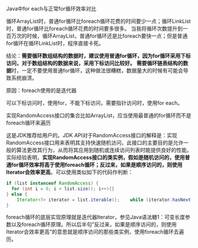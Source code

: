 Java中for each与正常for循环效率对比


循环ArrayList时，普通for循环比foreach循环花费的时间要少一点；循环LinkList时，普通for循环比foreach循环花费的时间要多很多。 
当我将循环次数提升到一百万次的时候，循环ArrayList，普通for循环还是比foreach要快一点；但是普通for循环在循环LinkList时，程序直接卡死。

结论：**需要循环数组结构的数据时，建议使用普通for循环，因为for循环采用下标访问，对于数组结构的数据来说，采用下标访问比较好。** 
**需要循环链表结构的数据**时，一定不要使用普通for循环，这种做法很糟糕，数据量大的时候有可能会导致系统崩溃。

原因：foreach使用的是迭代器

可以下标访问时，使用for，不能下标访问，需要指针访问时，使用for each。



实现RandomAccess接口的集合比如ArrayList，应当使用最普通的for循环而不是foreach循环来遍历

这是JDK推荐给用户的。JDK API对于RandomAccess接口的解释是：实现RandomAccess接口用来表明其支持快速随机访问，此接口的主要目的是允许一般的算法更改其行为，从而将其应用到随机或连续访问列表时能提供良好的性能。实际经验表明，**实现RandomAccess接口的类实例，假如是随机访问的，使用普通for循环效率将高于使用foreach循环；反过来，如果是顺序访问的，则使用Iterator会效率更高**。可以使用类似如下的代码作判断：

```java
if (list instanceof RandomAccess) {    
  for (int i = 0; i < list.size(); i++){}
} else {
    Iterator<?> iterator = list.iterable();    while (iterator.hasNext()) {        					iterator.next()    }
} 
```

foreach循环的底层实现原理就是迭代器Iterator，参见Java语法糖1：可变长度参数以及foreach循环原理。所以后半句”反过来，如果是顺序访问的，则使用Iterator会效率更高”的意思就是顺序访问的那些类实例，使用foreach循环去遍历。